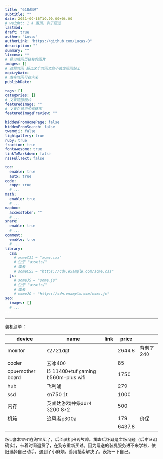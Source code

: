 ```yaml
---
title: "618战记"
subtitle: ""
date: 2021-06-18T16:00:00+08:00
# weight: 1 # 置顶，利于预览
lastmod: 
draft: true
author: "Lucas"
authorLink: "https://github.com/Lucas-0"
description: ""
summary: ""
license: ""
# 移动端网页链接的图片
images: []
# 过期时间 超过这个时间文章不会出现网站上
expiryDate: 
# 发布时间可在未来
publishDate: 

tags: []
categories: []
# 文章顶部照片
featuredImage: ""
# 文章在首页的缩略图
featuredImagePreview: ""

hiddenFromHomePage: false
hiddenFromSearch: false
twemoji: false
lightgallery: true
ruby: true
fraction: true
fontawesome: true
linkToMarkdown: false
rssFullText: false

toc:
  enable: true
  auto: true
code:
  copy: true
  # ...
math:
  enable: true
  # ...
mapbox:
  accessToken: ""
  # ...
share:
  enable: true
  # ...
comment:
  enable: true
  # ...
library:
  css:
    # someCSS = "some.css"
    # 位于 "assets/"
    # 或者
    # someCSS = "https://cdn.example.com/some.css"
  js:
    # someJS = "some.js"
    # 位于 "assets/"
    # 或者
    # someJS = "https://cdn.example.com/some.js"
seo:
  images: []
  # ...
---
```


<!--more-->
---
装机清单：

| device             | name                                | link | price  |        |
|------------------|-------------------------------------|------|--------|--------|
| monitor          | s2721dgf                            |      | 2644.8 | 背刺了240 |
| cooler           | 玄冰400                               |      | 85     |        |
| cpu+mother board | i5 11400+tuf gaming b560m-plus wifi |      | 1750   |        |
| hub              | 飞利浦                                 |      | 279    |        |
| ssd              | sn750 1t                            |      | 1000   |        |
| 内存               | 英睿达游戏神条ddr4 3200 8*2                |      | 500    |        |
| 机箱               | 追风者p300a                            |      | 179    | 价保     |
|                  |                                     |      | 6437.8 |        |

板U套本来61在淘宝买了，后面装机出现故障。排查后怀疑是主板问题（后来证明确实），卡着时间退货了，在狗东重新买过。因为赠送的装机服务进不来学校，依旧选择自己动手。遇到了小麻烦，善用搜索解决了。表扬一下自己。
